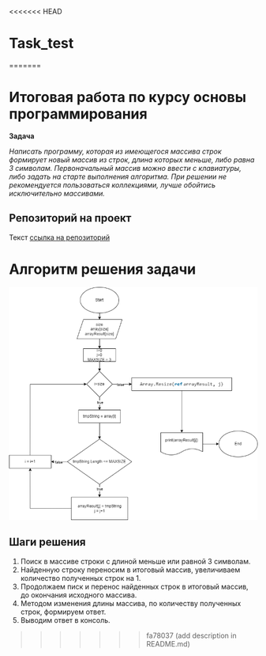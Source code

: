 <<<<<<< HEAD
# Task_test
=======
# Итоговая работа по курсу основы программирования

**Задача**

*Написать программу, которая из имеющегося массива строк формирует новый массив из строк, длина которых меньше, либо равна 3 символам. 
Первоначальный массив можно ввести с клавиатуры, либо задать на старте выполнения алгоритма. При решении не рекомендуется пользоваться 
коллекциями, лучше обойтись исключительно массивами.*

## Репозиторий на проект
Текст [ссылка на репозиторий](https://github.com/ASegrey/Task_test.git "Репозиторий проекта")

# Алгоритм решения задачи
![Алгоритм основной функции и вывода](Algoritm_task_test.png)

## Шаги решения
1. Поиск в массиве строки с длиной меньше или равной 3 символам.
2. Найденную строку переносим в итоговый массив, увеличиваем количество полученных строк на 1.
3. Продолжаем писк и перенос найденных строк в итоговый массив, до окончания исходного массива.
4. Методом изменения длины массива, по количеству полученных строк, формируем ответ.
5. Выводим ответ в консоль. 
>>>>>>> fa78037 (add description in  README.md)
